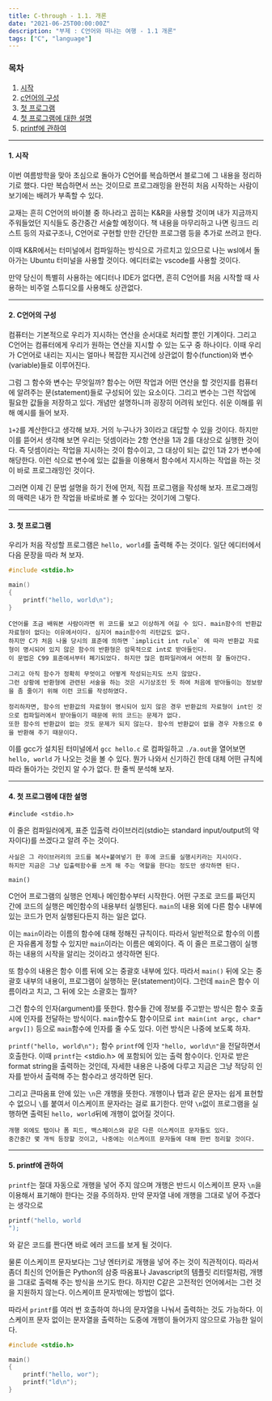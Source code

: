 ```yaml
---
title: C-through - 1.1. 개론
date: "2021-06-25T00:00:00Z"
description: "부제 : C언어와 떠나는 여행 - 1.1 개론"
tags: ["C", "language"]
---
```

### 목차

1. [시작](#1-시작)
2. [c언어의 구성](#2-c언어의-구성)
3. [첫 프로그램](#3-첫-프로그램)
4. [첫 프로그램에 대한 설명](#4-첫-프로그램에-대한-설명)
5. [printf에 관하여](#5-printf에-관하여)

---
#### 1. 시작

이번 여름방학을 맞아 초심으로 돌아가 C언어를 복습하면서 블로그에 그 내용을 정리하기로 했다.
다만 복습하면서 쓰는 것이므로 프로그래밍을 완전히 처음 시작하는 사람이 보기에는 배려가 부족할 수 있다.

교재는 흔히 C언어의 바이블 중 하나라고 꼽히는 K&R을 사용할 것이며 내가 지금까지 주워들었던 지식들도 중간중간 서술할 예정이다.
책 내용을 마무리하고 나면 링크드 리스트 등의 자료구조나, C언어로 구현할 만한 간단한 프로그램 등을 추가로 쓰려고 한다.

이때 K&R에서는 터미널에서 컴파일하는 방식으로 가르치고 있으므로 나는 wsl에서 돌아가는 Ubuntu 터미널을 사용할 것이다.
에디터로는 vscode를 사용할 것이다.

만약 당신이 특별히 사용하는 에디터나 IDE가 없다면, 흔히 C언어를 처음 시작할 때 사용하는 비주얼 스튜디오를 사용해도 상관없다.

---
#### 2. C언어의 구성

컴퓨터는 기본적으로 우리가 지시하는 연산을 순서대로 처리할 뿐인 기계이다. 
그리고 C언어는 컴퓨터에게 우리가 원하는 연산을 지시할 수 있는 도구 중 하나이다.
이때 우리가 C언어로 내리는 지시는 얼마나 복잡한 지시건에 상관없이 함수(function)와 변수(variable)들로 이루어진다.

그럼 그 함수와 변수는 무엇일까?
함수는 어떤 작업과 어떤 연산을 할 것인지를 컴퓨터에 알려주는 문(statement)들로 구성되어 있는 요소이다.
그리고 변수는 그런 작업에 필요한 값들을 저장하고 있다.
개념만 설명하니까 굉장히 어려워 보인다. 쉬운 이해를 위해 예시를 들어 보자.

`1+2`를 계산한다고 생각해 보자. 거의 누구나가 3이라고 대답할 수 있을 것이다. 하지만 이를 뜯어서 생각해 보면 우리는 덧셈이라는 2항 연산을
1과 2를 대상으로 실행한 것이다. 즉 덧셈이라는 작업을 지시하는 것이 함수이고, 그 대상이 되는 값인 1과 2가 변수에 해당한다.
이런 식으로 변수에 있는 값들을 이용해서 함수에서 지시하는 작업을 하는 것이 바로 프로그래밍인 것이다.

그러면 이제 긴 문법 설명을 하기 전에 먼저, 직접 프로그램을 작성해 보자. 프로그래밍의 매력은 내가 한 작업을 바로바로 볼 수 있다는 것이기에 그렇다.

---
#### 3. 첫 프로그램

우리가 처음 작성할 프로그램은 `hello, world`를 출력해 주는 것이다.
일단 에디터에서 다음 문장을 따라 쳐 보자.

```c
#include <stdio.h>

main()
{
    printf("hello, world\n");
}
```

    C언어를 조금 배워본 사람이라면 위 코드를 보고 이상하게 여길 수 있다. main함수의 반환값 자료형이 없다는 이유에서이다. 심지어 main함수의 리턴값도 없다.
    하지만 C가 처음 나올 당시의 표준에 의하면 `implicit int rule` 에 따라 반환값 자료형이 명시되어 있지 않은 함수의 반환형은 암묵적으로 int로 받아들인다.
    이 문법은 C99 표준에서부터 폐기되었다. 하지만 많은 컴파일러에서 여전히 잘 돌아간다.
    
    그리고 아직 함수가 정확히 무엇이고 어떻게 작성되는지도 쓰지 않았다.
    그런 상황에 반환형에 관련된 서술을 하는 것은 시기상조인 듯 하여 처음에 받아들이는 정보량을 좀 줄이기 위해 이런 코드를 작성하였다.
    
    정리하자면, 함수의 반환값의 자료형이 명시되어 있지 않은 경우 반환값의 자료형이 int인 것으로 컴파일러에서 받아들이기 때문에 위의 코드는 문제가 없다.
    또한 함수의 반환값이 없는 것도 문제가 되지 않는다. 함수의 반환값이 없을 경우 자동으로 0을 반환해 주기 때문이다.

이를 gcc가 설치된 터미널에서 `gcc hello.c` 로 컴파일하고 `./a.out`을 열어보면 `hello, world` 가 나오는 것을 볼 수 있다.
뭔가 나와서 신기하긴 한데 대체 어떤 규칙에 따라 돌아가는 것인지 알 수가 없다. 한 줄씩 분석해 보자.

---
#### 4. 첫 프로그램에 대한 설명

`#include <stdio.h>`

이 줄은 컴파일러에게, 표준 입출력 라이브러리(stdio는 standard input/output의 약자이다)를 쓰겠다고 알려 주는 것이다.

    사실은 그 라이브러리의 코드를 복사+붙여넣기 한 후에 코드를 실행시키라는 지시이다.
    하지만 지금은 그냥 입출력함수를 쓰게 해 주는 역할을 한다는 정도만 생각하면 된다.

`main()`

C언어 프로그램의 실행은 언제나 메인함수부터 시작한다. 어떤 구조로 코드를 짜던지 간에 코드의 실행은 메인함수의 내용부터 실행된다.
`main`의 내용 외에 다른 함수 내부에 있는 코드가 먼저 실행된다든지 하는 일은 없다. 

이는 `main`이라는 이름의 함수에 대해 정해진 규칙이다.
따라서 일반적으로 함수의 이름은 자유롭게 정할 수 있지만 `main`이라는 이름은 예외이다. 즉 이 줄은 프로그램이 실행하는 내용의 시작을 알리는 것이라고 생각하면 된다.

또 함수의 내용은 함수 이름 뒤에 오는 중괄호 내부에 있다. 따라서 `main()` 뒤에 오는 중괄호 내부의 내용이, 프로그램이 실행하는 문(statement)이다.
그런데 `main`은 함수 이름이라고 치고, 그 뒤에 오는 소괄호는 뭘까? 

그건 함수의 인자(argument)를 뜻한다. 함수들 간에 정보를 주고받는 방식은 함수 호출시에 인자를 전달하는 방식이다. 
`main`함수도 함수이므로 `int main(int argc, char* argv[])` 등으로 `main`함수에 인자를 줄 수도 있다. 이런 방식은 나중에 보도록 하자.

`printf("hello, world\n");`
함수 `printf`에 인자 `"hello, world\n"`을 전달하면서 호출한다. 이때 `printf`는 <stdio.h> 에 포함되어 있는 출력 함수이다.
인자로 받은 format string을 출력하는 것인데, 자세한 내용은 나중에 다루고 지금은 그냥 적당히 인자를 받아서 출력해 주는 함수라고 생각하면 된다.

그리고 큰따옴표 안에 있는 `\n`은 개행을 뜻한다. 개행이나 탭과 같은 문자는 쉽게 표현할 수 없으니 `\`를 붙여서 이스케이프 문자라는 걸로 표기한다.
만약 `\n`없이 프로그램을 실행하면 출력된 `hello, world`뒤에 개행이 없어질 것이다.

    개행 외에도 탭이나 폼 피드, 백스페이스와 같은 다른 이스케이프 문자들도 있다. 
    중간중간 몇 개씩 등장할 것이고, 나중에는 이스케이프 문자들에 대해 한번 정리할 것이다.

---
#### 5. printf에 관하여

`printf`는 절대 자동으로 개행을 넣어 주지 않으며 개행은 반드시 이스케이프 문자 `\n`을 이용해서 표기해야 한다는 것을 주의하자.
만약 문자열 내에 개행을 그대로 넣어 주겠다는 생각으로 

```c
printf("hello, world
");
```
와 같은 코드를 짠다면 바로 에러 코드를 보게 될 것이다.

물론 이스케이프 문자보다는 그냥 엔터키로 개행을 넣어 주는 것이 직관적이다. 
따라서 좀더 최신의 언어들은 Python의 삼중 따옴표나 Javascript의 템플릿 리터럴처럼, 개행을 그대로 출력해 주는 방식을 쓰기도 한다.
하지만 C같은 고전적인 언어에서는 그런 것을 지원하지 않는다. 이스케이프 문자밖에는 방법이 없다.

따라서 `printf`를 여러 번 호출하여 하나의 문자열을 나눠서 출력하는 것도 가능하다.
이스케이프 문자 없이는 문자열을 출력하는 도중에 개행이 들어가지 않으므로 가능한 일이다.
```c
#include <stdio.h>

main()
{
    printf("hello, wor");
    printf("ld\n");
}
```